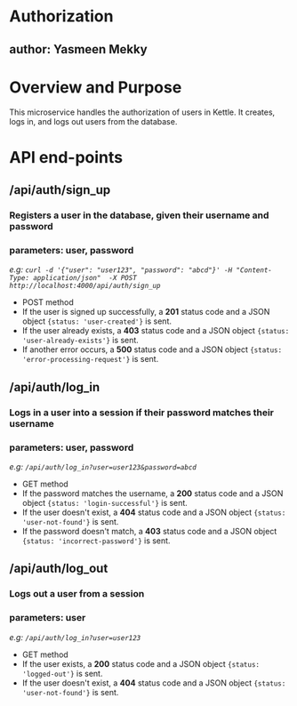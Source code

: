 # Authorization 
## author: Yasmeen Mekky

# Overview and Purpose
This microservice handles the authorization of users in Kettle. It creates, logs in, and logs out users from the database.

# API end-points

## /api/auth/sign_up
### Registers a user in the database, given their username and password
### parameters: user, password
*e.g: `curl -d '{"user": "user123", "password": "abcd"}' -H "Content-Type: application/json"  -X POST http://localhost:4000/api/auth/sign_up`*

 - POST method
 - If the user is signed up successfully, a **201** status code and a JSON object `{status: 'user-created'}` is sent.    
 - If the user already exists, a **403** status code and a JSON object `{status: 'user-already-exists'}` is sent. 
 - If another error occurs, a **500** status code and a JSON object `{status: 'error-processing-request'}` is sent.

## /api/auth/log_in
### Logs in a user into a session if their password matches their username
### parameters: user, password
*e.g: `/api/auth/log_in?user=user123&password=abcd`*

- GET method
- If the password matches the username, a **200** status code and a JSON object `{status: 'login-successful'}` is sent.
- If the user doesn't exist, a **404** status code and a JSON object `{status: 'user-not-found'}` is sent.
- If the password doesn't match, a **403** status code and a JSON object `{status: 'incorrect-password'}` is sent.

## /api/auth/log_out
### Logs out a user from a session
### parameters: user
*e.g: `/api/auth/log_in?user=user123`*

- GET method
- If the user exists, a **200** status code and a JSON object `{status: 'logged-out'}` is sent.
- If the user doesn't exist, a **404** status code and a JSON object `{status: 'user-not-found'}` is sent.
